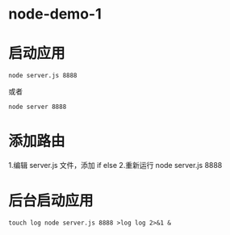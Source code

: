 # node-demo-1
# 启动应用
`node server.js 8888`

或者

`node server 8888`

# 添加路由
1.编辑 server.js 文件，添加 if else
2.重新运行 node server.js 8888

# 后台启动应用
`touch log node server.js 8888 >log log 2>&1 &`
